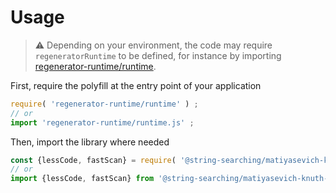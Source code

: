 # Usage

> :warning: Depending on your environment, the code may require
> `regeneratorRuntime` to be defined, for instance by importing
> [regenerator-runtime/runtime](https://www.npmjs.com/package/regenerator-runtime).

First, require the polyfill at the entry point of your application
```js
require( 'regenerator-runtime/runtime' ) ;
// or
import 'regenerator-runtime/runtime.js' ;
```

Then, import the library where needed
```js
const {lessCode, fastScan} = require( '@string-searching/matiyasevich-knuth-morris-pratt' ) ;
// or
import {lessCode, fastScan} from '@string-searching/matiyasevich-knuth-morris-pratt' ;
```
